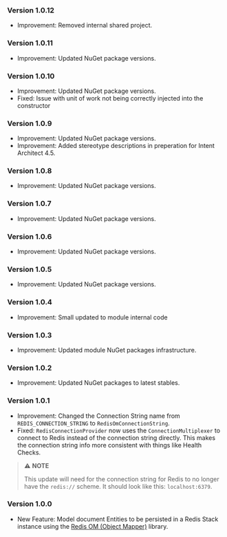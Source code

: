 ### Version 1.0.12

- Improvement: Removed internal shared project.

### Version 1.0.11

- Improvement: Updated NuGet package versions.

### Version 1.0.10

- Improvement: Updated NuGet package versions.
- Fixed: Issue with unit of work not being correctly injected into the constructor

### Version 1.0.9

- Improvement: Updated NuGet package versions.
- Improvement: Added stereotype descriptions in preperation for Intent Architect 4.5. 

### Version 1.0.8

- Improvement: Updated NuGet package versions.

### Version 1.0.7

- Improvement: Updated NuGet package versions.

### Version 1.0.6

- Improvement: Updated NuGet package versions.

### Version 1.0.5

- Improvement: Updated NuGet package versions.

### Version 1.0.4

- Improvement: Small updated to module internal code

### Version 1.0.3

- Improvement: Updated module NuGet packages infrastructure.

### Version 1.0.2

- Improvement: Updated NuGet packages to latest stables.

### Version 1.0.1

- Improvement: Changed the Connection String name from `REDIS_CONNECTION_STRING` to `RedisOmConnectionString`.
- Fixed: `RedisConnectionProvider` now uses the `ConnectionMultiplexer` to connect to Redis instead of the connection string directly. This makes the connection string info more consistent with things like Health Checks.

> ⚠️ **NOTE**
> 
> This update will need for the connection string for Redis to no longer have the `redis://` scheme. It should look like this: `localhost:6379`.

### Version 1.0.0

- New Feature: Model document Entities to be persisted in a Redis Stack instance using the [Redis OM (Object Mapper)](https://redis.io/docs/connect/clients/om-clients/stack-dotnet/) library.
